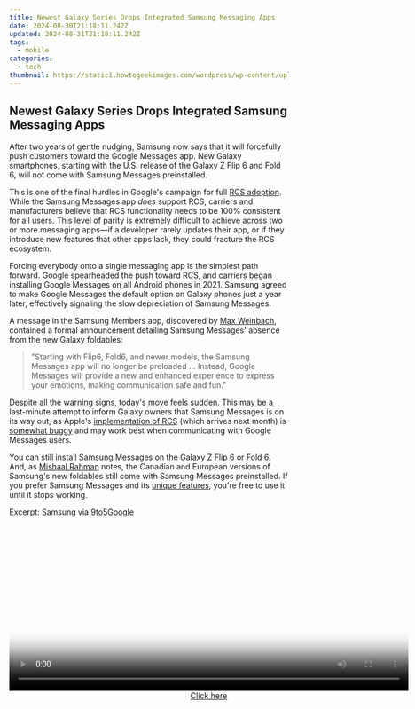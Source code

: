 ```yaml
---
title: Newest Galaxy Series Drops Integrated Samsung Messaging Apps
date: 2024-08-30T21:18:11.242Z
updated: 2024-08-31T21:18:11.242Z
tags:
  - mobile
categories:
  - tech
thumbnail: https://static1.howtogeekimages.com/wordpress/wp-content/uploads/2024/04/a-person-holding-a-samsung-phone-showing-some-options-from-samsung-messages-app-on-the-screen.jpg
---
```


## Newest Galaxy Series Drops Integrated Samsung Messaging Apps

After two years of gentle nudging, Samsung now says that it will forcefully push customers toward the Google Messages app. New Galaxy smartphones, starting with the U.S. release of the Galaxy Z Flip 6 and Fold 6, will not come with Samsung Messages preinstalled.

 This is one of the final hurdles in Google's campaign for full [RCS adoption](https://screen-activity-recording.techidaily.com/updated-2024-approved-ideal-chat-and-meetup-tools-for-large-groups/). While the Samsung Messages app _does_ support RCS, carriers and manufacturers believe that RCS functionality needs to be 100% consistent for all users. This level of parity is extremely difficult to achieve across two or more messaging apps—if a developer rarely updates their app, or if they introduce new features that other apps lack, they could fracture the RCS ecosystem.

 Forcing everybody onto a single messaging app is the simplest path forward. Google spearheaded the push toward RCS, and carriers began installing Google Messages on all Android phones in 2021\. Samsung agreed to make Google Messages the default option on Galaxy phones just a year later, effectively signaling the slow depreciation of Samsung Messages.

 A message in the Samsung Members app, discovered by [Max Weinbach](https://x.com/MaxWinebach/status/1814793653371507040?), contained a formal announcement detailing Samsung Messages' absence from the new Galaxy foldables:

> "Starting with Flip6, Fold6, and newer models, the Samsung Messages app will no longer be preloaded … Instead, Google Messages will provide a new and enhanced experience to express your emotions, making communication safe and fun."

 Despite all the warning signs, today's move feels sudden. This may be a last-minute attempt to inform Galaxy owners that Samsung Messages is on its way out, as Apple's [implementation of RCS](https://android-unlock.techidaily.com/mastering-lock-screen-settings-how-to-enable-and-disable-on-lava-blaze-curve-5g-by-drfone-android/) (which arrives next month) is [somewhat buggy](https://forums.macrumors.com/threads/rcs-bugs.2430385/) and may work best when communicating with Google Messages users.

 You can still install Samsung Messages on the Galaxy Z Flip 6 or Fold 6\. And, as [Mishaal Rahman](https://x.com/MishaalRahman/status/1814813718565560554) notes, the Canadian and European versions of Samsung's new foldables still come with Samsung Messages preinstalled. If you prefer Samsung Messages and its [unique features](https://iphone-unlock.techidaily.com/disabling-apple-iphone-6s-plus-parental-restrictions-withwithout-password-drfone-by-drfone-ios/), you're free to use it until it stops working.

 Excerpt: Samsung via [9to5Google](https://9to5google.com/2024/07/20/samsung-google-messages-no-longer-pre-installing/)

<ins class="adsbygoogle"
     style="display:block"
     data-ad-format="autorelaxed"
     data-ad-client="ca-pub-7571918770474297"
     data-ad-slot="1223367746"></ins>



<ins class="adsbygoogle"
     style="display:block"
     data-ad-client="ca-pub-7571918770474297"
     data-ad-slot="8358498916"
     data-ad-format="auto"
     data-full-width-responsive="true"></ins>



<!-- affiliate ads begin -->
<span id="1993652">
					<video width="720" height="300" style="cursor:pointer"
           poster="//a.impactradius-go.com/display-clicktoplayimage/1993652.jpeg"
           onclick="if(!this.playClicked){this.play();this.setAttribute('controls',true);this.playClicked=true;}">
	   <source src="//a.impactradius-go.com/display-ad/22993-1993652">
	   <img src="//a.impactradius-go.com/display-clicktoplayimage/1993652.jpeg" style="border: none; height: 100%; width: 100%; object-fit: contain">
	</video>
	<div style="width:720px;text-align:center"><a href="javascript:window.open(decodeURIComponent('https%3A%2F%2Fhomestyler.sjv.io%2Fc%2F5597632%2F1993652%2F22993'), '_blank');void(0);">Click here</a></div>
</span>
<img height="0" width="0" src="https://imp.pxf.io/i/5597632/1993652/22993" style="position:absolute;visibility:hidden;" border="0" />
<!-- affiliate ads end -->